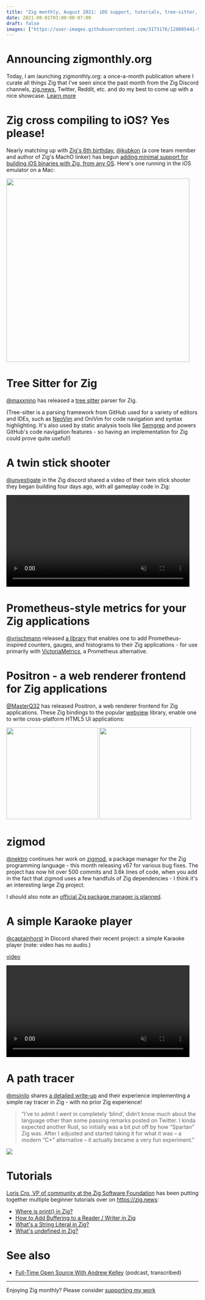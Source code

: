 ```yaml
---
title: "Zig monthly, August 2021: iOS support, tutorials, tree-sitter, a pathtracer, and more"
date: 2021-08-01T03:00:00-07:00
draft: false
images: ["https://user-images.githubusercontent.com/3173176/128805441-9f809577-7182-475a-9916-f26b93ed1635.png"]
---
```


# Announcing zigmonthly.org

Today, I am launching zigmonthly.org: a once-a-month publication where I curate all things Zig that I’ve seen since the past month from the Zig Discord channels, <a href="https://zig.news">zig.news</a>, Twitter, Reddit, etc. and do my best to come up with a nice showcase. <a href="/about">Learn more</a>

# Zig cross compiling to iOS? Yes please!

Nearly matching up with [Zig's 6th birthday](https://twitter.com/andy_kelley/status/1424163667306631168), [@kubkon](https://github.com/kubkon) (a core team member and author of Zig's MachO linker) has begun [adding minimal support for building iOS binaries with Zig, from any OS](https://github.com/ziglang/zig/pull/9532). Here's one running in the iOS emulator on a Mac:

<a href="https://user-images.githubusercontent.com/3173176/128664203-c9c0954d-fe74-43aa-964d-458f0fe74565.png"><img width="480px" src="https://user-images.githubusercontent.com/3173176/128664203-c9c0954d-fe74-43aa-964d-458f0fe74565.png"></img></a>

# Tree Sitter for Zig

[@maxxnino](https://github.com/maxxnino) has released a [tree sitter](https://tree-sitter.github.io/tree-sitter/) parser for Zig.

(Tree-sitter is a parsing framework from GitHub used for a variety of editors and IDEs, such as [NeoVim](https://neovim.io/doc/treesitter) and OniVim for code navigation and syntax highlighting. It's also used by static analysis tools like [Semgrep](https://semgrep.dev) and powers GitHub's code navigation features - so having an implementation for Zig could prove quite useful!)

# A twin stick shooter

[@unvestigate](https://discord.com/channels/605571803288698900/605572611539206171/873274345160589392) in the Zig discord shared a video of their twin stick shooter they began building four days ago, with all gameplay code in Zig:

<video width="480px" src="https://user-images.githubusercontent.com/3173176/128664622-b3f37ad2-56ba-47ba-bc53-4ee87893b009.mp4" controls="controls" muted="muted">
    <a href="https://user-images.githubusercontent.com/3173176/128664622-b3f37ad2-56ba-47ba-bc53-4ee87893b009.mp4">
        <img width="480px" src="https://user-images.githubusercontent.com/3173176/128806787-a091b018-3881-46e2-804f-53ee8863cca2.png"></img>
    </a>
</video>

# Prometheus-style metrics for your Zig applications

[@vrischmann](https://github.com/vrischmann) released [a library](https://github.com/vrischmann/zig-prometheus) that enables one to add Prometheus-inspired counters, gauges, and histograms to their Zig applications - for use primarily with [VictoriaMetrics](https://github.com/VictoriaMetrics/VictoriaMetrics), a Prometheus alternative.

# Positron - a web renderer frontend for Zig applications

[@MasterQ32](https://github.com/ziglibs/positron) has released Positron, a web renderer frontend for Zig applications. These Zig bindings to the popular [webview](https://github.com/webview/webview) library, enable one to write cross-platform HTML5 UI applications:

<a href="https://raw.githubusercontent.com/ziglibs/positron/04af916ddf4dbdf5ae44ef754e1a5ff3af1ddef9/screenshots/i3-login.png"><img width="240px" src="https://raw.githubusercontent.com/ziglibs/positron/04af916ddf4dbdf5ae44ef754e1a5ff3af1ddef9/screenshots/i3-login.png"></img></a> <a href="https://raw.githubusercontent.com/ziglibs/positron/04af916ddf4dbdf5ae44ef754e1a5ff3af1ddef9/screenshots/windows-chat.png"><img width="240px" src="https://raw.githubusercontent.com/ziglibs/positron/04af916ddf4dbdf5ae44ef754e1a5ff3af1ddef9/screenshots/windows-chat.png"></img></a>

# zigmod

[@nektro](https://github.com/nektro) continues her work on [zigmod](https://github.com/nektro/zigmod), a package manager for the Zig programming language - this month releasing v67 for various bug fixes. The project has now hit over 500 commits and 3.6k lines of code, when you add in the fact that zigmod uses a few handfuls of Zig dependencies - I think it's an interesting large Zig project.

I should also note an [official Zig package manager is planned](https://github.com/ziglang/zig/issues/943).

# A simple Karaoke player

[@captainhorst](https://discord.com/channels/605571803288698900/605572611539206171/873690060950761522) in Discord shared their recent project: a simple Karaoke player (note: video has no audio.)

[video](https://user-images.githubusercontent.com/3173176/128665375-276d55b5-3b46-4022-bf11-78043a498c04.mp4)

<video width="480px" src="https://user-images.githubusercontent.com/3173176/128665375-276d55b5-3b46-4022-bf11-78043a498c04.mp4" controls="controls" muted="muted">
    <a href="https://user-images.githubusercontent.com/3173176/128665375-276d55b5-3b46-4022-bf11-78043a498c04.mp4">
        <img width="480px" src="https://user-images.githubusercontent.com/3173176/128806923-49b0425e-b242-4230-87b5-08e0ffe14a53.png"></img>
    </a>
</video>

# A path tracer

[@msinilo](https://github.com/msinilo) shares [a detailed write-up](http://msinilo.pl/blog2/post/zig-pathtracer/) and their experience implementing a simple ray tracer in Zig - with no prior Zig experience!

> "I’ve to admit I went in completely ‘blind’, didn’t know much about the language other than some passing remarks posted on Twitter. I kinda expected another Rust, so initially was a bit put off by how “Spartan” Zig was. After I adjusted and started taking it for what it was – a modern “C+” alternative – it actually became a very fun experiment."

![](https://user-images.githubusercontent.com/3173176/128806390-0b93b3e1-9559-4a4a-85d1-440caec9bc96.png)

# Tutorials

[Loris Cro, VP of community at the Zig Software Foundation](https://kristoff.it) has been putting together multiple beginner tutorials over on https://zig.news:

- [Where is print() in Zig?](https://zig.news/kristoff/where-is-print-in-zig-57e9)
- [How to Add Buffering to a Reader / Writer in Zig](https://zig.news/kristoff/how-to-add-buffering-to-a-writer-reader-in-zig-7jd)
- [What's a String Literal in Zig?](https://zig.news/kristoff/what-s-a-string-literal-in-zig-31e9)
- [What's undefined in Zig?](https://zig.news/kristoff/what-s-undefined-in-zig-9h)

# See also

* [Full-Time Open Source With Andrew Kelley](https://corecursive.com/067-zig-with-andrew-kelley/) (podcast, transcribed)

---

Enjoying Zig monthly? Please consider [supporting my work](https://github.com/sponsors/slimsag)
